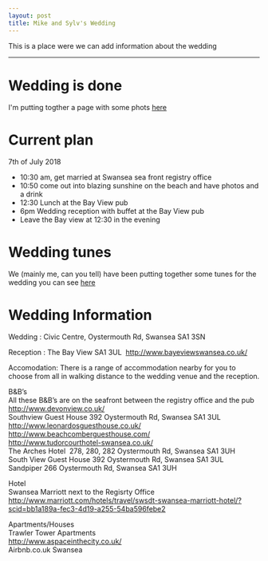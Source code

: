 ```yaml
---
layout: post
title: Mike and Sylv's Wedding
---
```

This is a place were we can add information about the wedding

---

# Wedding is done
I'm putting togther a page with some phots [here](http://www.mbarclay.me.uk/wedding-photos/)


# Current plan
7th of July 2018
* 10:30 am, get married at Swansea sea front registry office
* 10:50 come out into blazing sunshine on the beach and have photos and a drink
* 12:30 Lunch at the Bay View pub
* 6pm Wedding reception with buffet at the Bay View pub
* Leave the Bay view at 12:30 in the evening

# Wedding tunes
We (mainly me, can you tell) have been putting together some tunes for the wedding you can see [here](https://soundcloud.com/mikebarcl/sets/wedding)


# Wedding Information
Wedding : Civic Centre, Oystermouth Rd, Swansea SA1 3SN 

Reception : The Bay View SA1 3UL ​ http://www.bayeviewswansea.co.uk/ 

Accomodation: 
There is a range of accommodation nearby for you to choose from all in walking 
distance to the wedding venue and the reception. 

B&B’s  
All these B&B’s are on the seafront between the registry office and the pub   
http://www.devonview.co.uk/    
Southview Guest House 392 Oystermouth Rd, Swansea SA1 3UL    
http://www.leonardosguesthouse.co.uk/    
http://www.beachcomberguesthouse.com/    
http://www.tudorcourthotel-swansea.co.uk/    
The Arches Hotel ​ 278, 280, 282 Oystermouth Rd, Swansea SA1 3UH    
South View Guest House 392 Oystermouth Rd, Swansea SA1 3UL    
Sandpiper 266 Oystermouth Rd, Swansea SA1 3UH    

Hotel   
Swansea Marriott next to the Regisrty Office    
http://www.marriott.com/hotels/travel/swsdt-swansea-marriott-hotel/?scid=bb1a189a-fec3-4d19-a255-54ba596febe2    

Apartments/Houses    
Trawler Tower Apartments   
http://www.aspaceinthecity.co.uk/    
Airbnb.co.uk Swansea    
